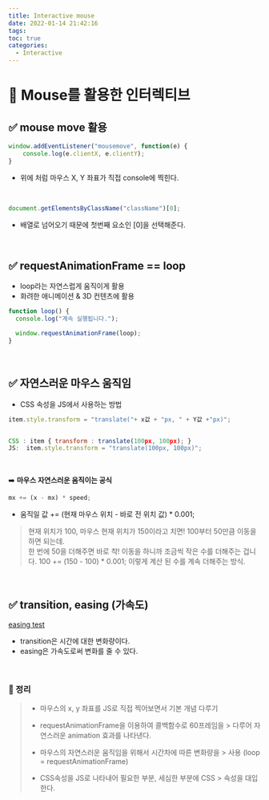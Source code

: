 ```yaml
---
title: Interactive mouse
date: 2022-01-14 21:42:16
tags:
toc: true
categories:
  - Interactive
---
```


# 📌 Mouse를 활용한 인터렉티브

## ✅ mouse move 활용

```javascript
window.addEventListener("mousemove", function(e) {
    console.log(e.clientX, e.clientY);
}
```

- 위에 처럼 마우스 X, Y 좌표가 직접 console에 찍힌다.

<!-- more -->

<br>

```javascript
document.getElementsByClassName("className")[0];
```

- 배열로 넘어오기 때문에 첫번째 요소인 [0]을 선택해준다.

<br>

## ✅ requestAnimationFrame == loop

- loop라는 자연스럽게 움직이게 활용
- 화려한 애니메이션 & 3D 컨텐츠에 활용

```javascript
function loop() {
  console.log("계속 실행됩니다.");

  window.requestAnimationFrame(loop);
}
```

<br>

## ✅ 자연스러운 마우스 움직임

- CSS 속성을 JS에서 사용하는 방법

```javascript
item.style.transform = "translate("+ x값 + "px, " + Y값 +"px)";


CSS : item { transform : translate(100px, 100px); }
JS:  item.style.transform = "translate(100px, 100px)";
```

<br>

➡️ **마우스 자연스러운 움직이는 공식**

```javascript
mx += (x - mx) * speed;
```

- 움직일 값 += (현재 마우스 위치 - 바로 전 위치 값) \* 0.001;

> 현재 위치가 100, 마우스 현재 위치가 150이라고 치면! 100부터 50만큼 이동을 하면 되는데.  
> 한 번에 50을 더해주면 바로 착! 이동을 하니까 조금씩 작은 수를 더해주는 겁니다.
> 100 += (150 - 100) \* 0.001; 이렇게 계산 된 수를 계속 더해주는 방식.

<br>

## ✅ transition, easing (가속도)

[easing test](https://matthewlein.com/tools/ceaser)

- transition은 시간에 대한 변화량이다.
- easing은 가속도로써 변화를 줄 수 있다.

<br>

### 🔸 정리

> - 마우스의 x, y 좌표를 JS로 직접 찍어보면서 기본 개념 다루기
>
> - requestAnimationFrame을 이용하여 콜백함수로 60프레임을 > 다루어 자연스러운 animation 효과를 나타낸다.
>
> - 마우스의 자연스러운 움직임을 위해서 시간차에 따른 변화량을 > 사용 (loop = requestAnimationFrame)
>
> - CSS속성을 JS로 나타내어 필요한 부분, 세심한 부분에 CSS > 속성을 대입한다.

